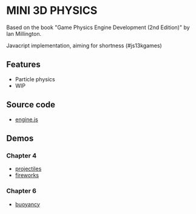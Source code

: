 ﻿# MINI 3D PHYSICS

Based on the book "Game Physics Engine Development (2nd Edition)" by Ian Millington.

Javacript implementation, aiming for shortness (#js13kgames)

## Features

- Particle physics
- WIP

## Source code

- [engine.js](engine.js)

## Demos


### Chapter 4

- [projectiles](https://xem.github.io/mini3Dphysics/demos/4-projectiles/index.html)
- [fireworks](https://xem.github.io/mini3Dphysics/demos/4-fireworks/index.html)

### Chapter 6

- [buoyancy](https://xem.github.io/mini3Dphysics/demos/6-buoyancy/index.html)
